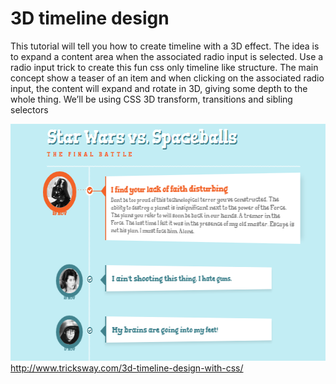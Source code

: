 # 3D timeline design

This tutorial will tell you how to create timeline with a 3D effect. The idea is to expand a content area when the associated radio input is selected.
Use a radio input trick to create this fun css only timeline like structure. The main concept show a teaser of an item and when clicking on the associated radio input, the content will expand and rotate in 3D, giving some depth to the whole thing. We’ll be using CSS 3D transform, transitions and sibling selectors

<img src="3D-timeline-design.png" alt="3D timeline design" width="622" height="379" />
<a href="http://www.tricksway.com/3d-timeline-design-with-css/"> http://www.tricksway.com/3d-timeline-design-with-css/ </a>